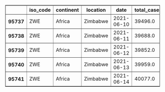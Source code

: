 <table border="1" class="dataframe">
  <thead>
    <tr>
      <th></th>
      <th>iso_code</th>
      <th>continent</th>
      <th>location</th>
      <th>date</th>
      <th>total_cases</th>
      <th>new_cases</th>
      <th>new_cases_smoothed</th>
      <th>total_deaths</th>
      <th>new_deaths</th>
      <th>new_deaths_smoothed</th>
      <th>total_cases_per_million</th>
      <th>new_cases_per_million</th>
      <th>new_cases_smoothed_per_million</th>
      <th>total_deaths_per_million</th>
      <th>new_deaths_per_million</th>
      <th>new_deaths_smoothed_per_million</th>
      <th>reproduction_rate</th>
      <th>icu_patients</th>
      <th>icu_patients_per_million</th>
      <th>hosp_patients</th>
      <th>hosp_patients_per_million</th>
      <th>weekly_icu_admissions</th>
      <th>weekly_icu_admissions_per_million</th>
      <th>weekly_hosp_admissions</th>
      <th>weekly_hosp_admissions_per_million</th>
      <th>new_tests</th>
      <th>total_tests</th>
      <th>total_tests_per_thousand</th>
      <th>new_tests_per_thousand</th>
      <th>new_tests_smoothed</th>
      <th>new_tests_smoothed_per_thousand</th>
      <th>positive_rate</th>
      <th>tests_per_case</th>
      <th>tests_units</th>
      <th>total_vaccinations</th>
      <th>people_vaccinated</th>
      <th>people_fully_vaccinated</th>
      <th>new_vaccinations</th>
      <th>new_vaccinations_smoothed</th>
      <th>total_vaccinations_per_hundred</th>
      <th>people_vaccinated_per_hundred</th>
      <th>people_fully_vaccinated_per_hundred</th>
      <th>new_vaccinations_smoothed_per_million</th>
      <th>stringency_index</th>
      <th>population</th>
      <th>population_density</th>
      <th>median_age</th>
      <th>aged_65_older</th>
      <th>aged_70_older</th>
      <th>gdp_per_capita</th>
      <th>extreme_poverty</th>
      <th>cardiovasc_death_rate</th>
      <th>diabetes_prevalence</th>
      <th>female_smokers</th>
      <th>male_smokers</th>
      <th>handwashing_facilities</th>
      <th>hospital_beds_per_thousand</th>
      <th>life_expectancy</th>
      <th>human_development_index</th>
      <th>excess_mortality</th>
    </tr>
  </thead>
  <tbody>
    <tr>
      <th>95737</th>
      <td>ZWE</td>
      <td>Africa</td>
      <td>Zimbabwe</td>
      <td>2021-06-10</td>
      <td>39496.0</td>
      <td>64.0</td>
      <td>57.714</td>
      <td>1626.0</td>
      <td>4.0</td>
      <td>3.143</td>
      <td>2657.350</td>
      <td>4.306</td>
      <td>3.883</td>
      <td>109.400</td>
      <td>0.269</td>
      <td>0.211</td>
      <td>1.64</td>
      <td>NaN</td>
      <td>NaN</td>
      <td>NaN</td>
      <td>NaN</td>
      <td>NaN</td>
      <td>NaN</td>
      <td>NaN</td>
      <td>NaN</td>
      <td>2841.0</td>
      <td>574237.0</td>
      <td>38.636</td>
      <td>0.191</td>
      <td>2377.0</td>
      <td>0.16</td>
      <td>0.024</td>
      <td>41.2</td>
      <td>tests performed</td>
      <td>1089506.0</td>
      <td>690452.0</td>
      <td>399054.0</td>
      <td>5523.0</td>
      <td>5857.0</td>
      <td>7.33</td>
      <td>4.65</td>
      <td>2.68</td>
      <td>394.0</td>
      <td>48.15</td>
      <td>14862927.0</td>
      <td>42.729</td>
      <td>19.6</td>
      <td>2.822</td>
      <td>1.882</td>
      <td>1899.775</td>
      <td>21.4</td>
      <td>307.846</td>
      <td>1.82</td>
      <td>1.6</td>
      <td>30.7</td>
      <td>36.791</td>
      <td>1.7</td>
      <td>61.49</td>
      <td>0.571</td>
      <td>NaN</td>
    </tr>
    <tr>
      <th>95738</th>
      <td>ZWE</td>
      <td>Africa</td>
      <td>Zimbabwe</td>
      <td>2021-06-11</td>
      <td>39688.0</td>
      <td>192.0</td>
      <td>77.714</td>
      <td>1629.0</td>
      <td>3.0</td>
      <td>3.429</td>
      <td>2670.268</td>
      <td>12.918</td>
      <td>5.229</td>
      <td>109.602</td>
      <td>0.202</td>
      <td>0.231</td>
      <td>1.67</td>
      <td>NaN</td>
      <td>NaN</td>
      <td>NaN</td>
      <td>NaN</td>
      <td>NaN</td>
      <td>NaN</td>
      <td>NaN</td>
      <td>NaN</td>
      <td>NaN</td>
      <td>NaN</td>
      <td>NaN</td>
      <td>NaN</td>
      <td>NaN</td>
      <td>NaN</td>
      <td>NaN</td>
      <td>NaN</td>
      <td>NaN</td>
      <td>1096854.0</td>
      <td>691251.0</td>
      <td>405603.0</td>
      <td>7348.0</td>
      <td>5802.0</td>
      <td>7.38</td>
      <td>4.65</td>
      <td>2.73</td>
      <td>390.0</td>
      <td>48.15</td>
      <td>14862927.0</td>
      <td>42.729</td>
      <td>19.6</td>
      <td>2.822</td>
      <td>1.882</td>
      <td>1899.775</td>
      <td>21.4</td>
      <td>307.846</td>
      <td>1.82</td>
      <td>1.6</td>
      <td>30.7</td>
      <td>36.791</td>
      <td>1.7</td>
      <td>61.49</td>
      <td>0.571</td>
      <td>NaN</td>
    </tr>
    <tr>
      <th>95739</th>
      <td>ZWE</td>
      <td>Africa</td>
      <td>Zimbabwe</td>
      <td>2021-06-12</td>
      <td>39852.0</td>
      <td>164.0</td>
      <td>97.714</td>
      <td>1632.0</td>
      <td>3.0</td>
      <td>3.857</td>
      <td>2681.302</td>
      <td>11.034</td>
      <td>6.574</td>
      <td>109.803</td>
      <td>0.202</td>
      <td>0.260</td>
      <td>1.68</td>
      <td>NaN</td>
      <td>NaN</td>
      <td>NaN</td>
      <td>NaN</td>
      <td>NaN</td>
      <td>NaN</td>
      <td>NaN</td>
      <td>NaN</td>
      <td>NaN</td>
      <td>NaN</td>
      <td>NaN</td>
      <td>NaN</td>
      <td>NaN</td>
      <td>NaN</td>
      <td>NaN</td>
      <td>NaN</td>
      <td>NaN</td>
      <td>1103398.0</td>
      <td>692180.0</td>
      <td>411218.0</td>
      <td>6544.0</td>
      <td>5921.0</td>
      <td>7.42</td>
      <td>4.66</td>
      <td>2.77</td>
      <td>398.0</td>
      <td>48.15</td>
      <td>14862927.0</td>
      <td>42.729</td>
      <td>19.6</td>
      <td>2.822</td>
      <td>1.882</td>
      <td>1899.775</td>
      <td>21.4</td>
      <td>307.846</td>
      <td>1.82</td>
      <td>1.6</td>
      <td>30.7</td>
      <td>36.791</td>
      <td>1.7</td>
      <td>61.49</td>
      <td>0.571</td>
      <td>NaN</td>
    </tr>
    <tr>
      <th>95740</th>
      <td>ZWE</td>
      <td>Africa</td>
      <td>Zimbabwe</td>
      <td>2021-06-13</td>
      <td>39959.0</td>
      <td>107.0</td>
      <td>110.000</td>
      <td>1632.0</td>
      <td>0.0</td>
      <td>3.714</td>
      <td>2688.501</td>
      <td>7.199</td>
      <td>7.401</td>
      <td>109.803</td>
      <td>0.000</td>
      <td>0.250</td>
      <td>NaN</td>
      <td>NaN</td>
      <td>NaN</td>
      <td>NaN</td>
      <td>NaN</td>
      <td>NaN</td>
      <td>NaN</td>
      <td>NaN</td>
      <td>NaN</td>
      <td>NaN</td>
      <td>NaN</td>
      <td>NaN</td>
      <td>NaN</td>
      <td>NaN</td>
      <td>NaN</td>
      <td>NaN</td>
      <td>NaN</td>
      <td>NaN</td>
      <td>1107058.0</td>
      <td>693147.0</td>
      <td>413911.0</td>
      <td>3660.0</td>
      <td>5564.0</td>
      <td>7.45</td>
      <td>4.66</td>
      <td>2.78</td>
      <td>374.0</td>
      <td>48.15</td>
      <td>14862927.0</td>
      <td>42.729</td>
      <td>19.6</td>
      <td>2.822</td>
      <td>1.882</td>
      <td>1899.775</td>
      <td>21.4</td>
      <td>307.846</td>
      <td>1.82</td>
      <td>1.6</td>
      <td>30.7</td>
      <td>36.791</td>
      <td>1.7</td>
      <td>61.49</td>
      <td>0.571</td>
      <td>NaN</td>
    </tr>
    <tr>
      <th>95741</th>
      <td>ZWE</td>
      <td>Africa</td>
      <td>Zimbabwe</td>
      <td>2021-06-14</td>
      <td>40077.0</td>
      <td>118.0</td>
      <td>119.857</td>
      <td>1635.0</td>
      <td>3.0</td>
      <td>3.429</td>
      <td>2696.441</td>
      <td>7.939</td>
      <td>8.064</td>
      <td>110.005</td>
      <td>0.202</td>
      <td>0.231</td>
      <td>NaN</td>
      <td>NaN</td>
      <td>NaN</td>
      <td>NaN</td>
      <td>NaN</td>
      <td>NaN</td>
      <td>NaN</td>
      <td>NaN</td>
      <td>NaN</td>
      <td>NaN</td>
      <td>NaN</td>
      <td>NaN</td>
      <td>NaN</td>
      <td>NaN</td>
      <td>NaN</td>
      <td>NaN</td>
      <td>NaN</td>
      <td>NaN</td>
      <td>1108203.0</td>
      <td>693568.0</td>
      <td>414635.0</td>
      <td>1145.0</td>
      <td>4890.0</td>
      <td>7.46</td>
      <td>4.67</td>
      <td>2.79</td>
      <td>329.0</td>
      <td>NaN</td>
      <td>14862927.0</td>
      <td>42.729</td>
      <td>19.6</td>
      <td>2.822</td>
      <td>1.882</td>
      <td>1899.775</td>
      <td>21.4</td>
      <td>307.846</td>
      <td>1.82</td>
      <td>1.6</td>
      <td>30.7</td>
      <td>36.791</td>
      <td>1.7</td>
      <td>61.49</td>
      <td>0.571</td>
      <td>NaN</td>
    </tr>
  </tbody>
</table>

